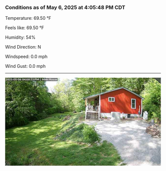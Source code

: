 ### Conditions as of May 6, 2025 at 4:05:48 PM CDT 

Temperature: 69.50 &deg;F

Feels like: 69.50 &deg;F

Humidity: 54%

Wind Direction: N

Windspeed: 0.0 mph

Wind Gust: 0.0 mph

---

<img src="./images/latest.jpeg"/>

